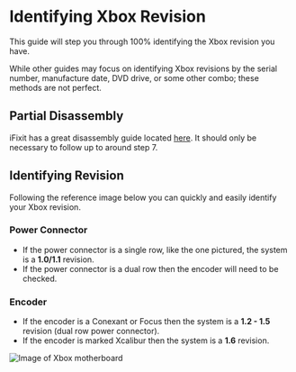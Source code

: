 # Identifying Xbox Revision
This guide will step you through 100% identifying the Xbox revision you have.

While other guides may focus on identifying Xbox revisions by the serial number, manufacture date, DVD drive, or some other combo; these methods are not perfect.

## Partial Disassembly
iFixit has a great disassembly guide located [here](https://www.ifixit.com/Guide/Xbox+Disassembly/1308). It should only be necessary to follow up to around step 7.

## Identifying Revision
Following the reference image below you can quickly and easily identify your Xbox revision.

### Power Connector
- If the power connector is a single row, like the one pictured, the system is a **1.0/1.1** revision.
- If the power connector is a dual row then the encoder will need to be checked.

### Encoder
- If the encoder is a Conexant or Focus then the system is a **1.2 - 1.5** revision (dual row power connector).
- If the encoder is marked Xcalibur then the system is a **1.6** revision.


![Image of Xbox motherboard](./images/Xbox-Motherboard-Rev1.jpg)
